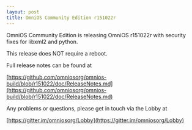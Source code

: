```yaml
---
layout: post
title: OmniOS Community Edition r151022r
---
```


OmniOS Community Edition is releasing OmniOS r151022r with security
fixes for libxml2 and python.

This release does NOT require a reboot. 

Full release notes can be found at 

[https://github.com/omniosorg/omnios-build/blob/r151022/doc/ReleaseNotes.md](https://github.com/omniosorg/omnios-build/blob/r151022/doc/ReleaseNotes.md)

Any problems or questions, please get in touch via the Lobby at

[https://gitter.im/omniosorg/Lobby](https://gitter.im/omniosorg/Lobby)

